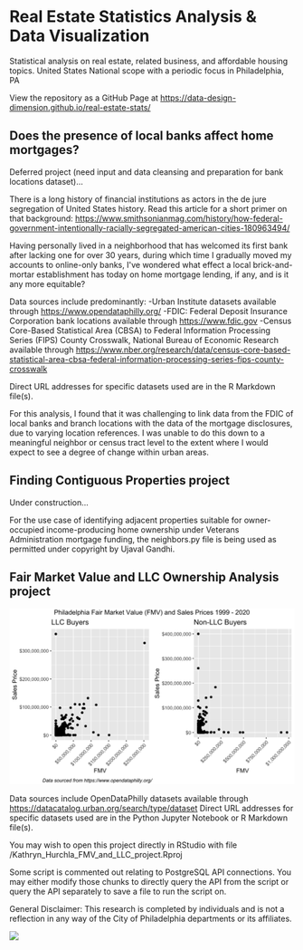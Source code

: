 # Real Estate Statistics Analysis & Data Visualization
Statistical analysis on real estate, related business, and affordable housing topics. United States National scope with a periodic focus in Philadelphia, PA

View the repository as a GitHub Page at https://data-design-dimension.github.io/real-estate-stats/


## Does the presence of local banks affect home mortgages?
Deferred project (need input and data cleansing and preparation for bank locations dataset)...

There is a long history of financial institutions as actors in the de jure segregation of United States history. Read this article for a short primer on that background: https://www.smithsonianmag.com/history/how-federal-government-intentionally-racially-segregated-american-cities-180963494/

Having personally lived in a neighborhood that has welcomed its first bank after lacking one for over 30 years, during which time I gradually moved my accounts to online-only banks, I've wondered what effect a local brick-and-mortar establishment has today on home mortgage lending, if any, and is it any more equitable?

Data sources include predominantly:
-Urban Institute datasets available through https://www.opendataphilly.org/
-FDIC: Federal Deposit Insurance Corporation bank locations available through https://www.fdic.gov
-Census Core-Based Statistical Area (CBSA) to Federal Information Processing Series (FIPS) County Crosswalk, National Bureau of Economic Research available through https://www.nber.org/research/data/census-core-based-statistical-area-cbsa-federal-information-processing-series-fips-county-crosswalk

Direct URL addresses for specific datasets used are in the R Markdown file(s).

For this analysis, I found that it was challenging to link data from the FDIC of local banks and branch locations with the data of the mortgage disclosures, due to varying location references. I was unable to do this down to a meaningful neighbor or census tract level to the extent where I would expect to see a degree of change within urban areas.


## Finding Contiguous Properties project
Under construction...

For the use case of identifying adjacent properties suitable for owner-occupied income-producing home ownership under Veterans Administration mortgage funding, the neighbors.py file is being used as permitted under copyright by Ujaval Gandhi.




## Fair Market Value and LLC Ownership Analysis project

<img src="./output/ggplot_FMV_sidebyside_Sales_Price_-_Non-LLC_Buyers-1.png" alt="graph of real estate sales prices by buyers that are an LLC entity besides a graph of the same for those buyers who are not a LLC entity">

Data sources include OpenDataPhilly datasets available through https://datacatalog.urban.org/search/type/dataset
Direct URL addresses for specific datasets used are in the Python Jupyter Notebook or R Markdown file(s).

You may wish to open this project directly in RStudio with file /Kathryn_Hurchla_FMV_and_LLC_project.Rproj

Some script is commented out relating to PostgreSQL API connections. 
You may either modify those chunks to directly query the API from the script or query the API separately to save a file to run the script on.




General Disclaimer: This research is completed by individuals and is not a reflection in any way of the City of Philadelphia departments or its affiliates.

<!-- my custom buy me and a mentee a tea button -->
<a href="https://www.buymeacoffee.com/earthtokathy"><img src="https://img.buymeacoffee.com/button-api/?text=Fuel mentorship with tea&emoji=🍵&slug=earthtokathy&button_colour=ecd0df&font_colour=062D3F&font_family=Poppins&outline_colour=000000&coffee_colour=FFDD00"></a>

<!-- standard buy me a coffee orange button for reference -->
<!-- <a href="https://www.buymeacoffee.com/earthtokathy" target="_blank"><img src="https://www.buymeacoffee.com/assets/img/custom_images/orange_img.png" alt="Buy Me A Coffee" style="height: 41px !important;width: 174px !important;box-shadow: 0px 3px 2px 0px rgba(190, 190, 190, 0.5) !important;-webkit-box-shadow: 0px 3px 2px 0px rgba(190, 190, 190, 0.5) !important;" ></a> -->
